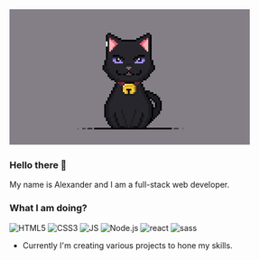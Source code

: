 <img src="/1.png" alt="banner"/>

### Hello there 👋

My name is Alexander and I am a full-stack web developer.

### What I am doing?
<p>
<img src ="https://img.shields.io/badge/HTML-E34F26?logo=html5&logoColor=white&style=for-the-badge" alt="HTML5"/>
<img src ="https://img.shields.io/badge/CSS-1572B6?logo=css3&logoColor=white&style=for-the-badge" alt="CSS3"/>
<img src ="https://img.shields.io/badge/JavaScript-F7DF1E?logo=javascript&logoColor=white&style=for-the-badge" alt="JS"/>
<img src ="https://img.shields.io/badge/Node.js-339933?logo=node.js&logoColor=white&style=for-the-badge" alt="Node.js"/>
<img src ="https://img.shields.io/badge/React-61DAFB?logo=react&logoColor=white&style=for-the-badge" alt="react"/>
<img src ="https://img.shields.io/badge/sass-CC6699?logo=sass&logoColor=white&style=for-the-badge" alt="sass"/>
</p>

<ul>
  <li>Currently I'm creating various projects to hone my skills.</li>
 </ul>

<!--
**BK-2-0-1/BK-2-0-1** is a ✨ _special_ ✨ repository because its `README.md` (this file) appears on your GitHub profile.

Here are some ideas to get you started:

- 🔭 I’m currently working on ...
- 🌱 I’m currently learning ...
- 👯 I’m looking to collaborate on ...
- 🤔 I’m looking for help with ...
- 💬 Ask me about ...
- 📫 How to reach me: ...
- 😄 Pronouns: ...
- ⚡ Fun fact: ...
-->
